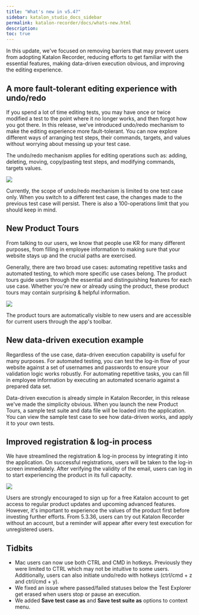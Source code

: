 ```yaml
---
title: "What's new in v5.4?"
sidebar: katalon_studio_docs_sidebar
permalink: katalon-recorder/docs/whats-new.html
description:
toc: true
---
```

In this update, we've focused on removing barriers that may prevent users from adopting Katalon Recorder, reducing efforts to get familiar with the essential features, making data-driven execution obvious, and improving the editing experience.

## A more fault-tolerant editing experience with undo/redo
If you spend a lot of time editing tests, you may have once or twice modified a test to the point where it no longer works, and then forgot how you got there. In this release, we've introduced undo/redo mechanism to make the editing experience more fault-tolerant. You can now explore different ways of arranging test steps, their commands, targets, and values without worrying about messing up your test case.

The undo/redo mechanism applies for editing operations such as: adding, deleting, moving, copy/pasting test steps, and modifying commands, targets values. 

![](https://raw.githubusercontent.com/katalon-studio/docs-images/master/katalon-recorder/docs/whats-new/5.4.0/undo-redo.gif)

Currently, the scope of undo/redo mechanism is limited to one test case only. When you switch to a different test case, the changes made to the previous test case will persist. There is also a 100-operations limit that you should keep in mind.

## New Product Tours
From talking to our users, we know that people use KR for many different purposes, from filling in employee information to making sure that your website stays up and the crucial paths are exercised. 

Generally, there are two broad use cases: automating repetitive tasks and automated testing, to which more specific use cases belong. The product tours guide users through the essential and distinguishing features for each use case. Whether you're new or already using the product, these product tours may contain surprising & helpful information.

![](https://raw.githubusercontent.com/katalon-studio/docs-images/master/katalon-recorder/docs/whats-new/5.4.0/kr-product-tours.gif)

The product tours are automatically visible to new users and are accessible for current users through the app's toolbar.

## New data-driven execution example
Regardless of the use case, data-driven execution capability is useful for many purposes. For automated testing, you can test the log-in flow of your website against a set of usernames and passwords to ensure your validation logic works robustly. For automating repetitive tasks, you can fill in employee information by executing an automated scenario against a prepared data set.

Data-driven execution is already simple in Katalon Recorder, in this release we've made the simplicity obvious. When you launch the new Product Tours, a sample test suite and data file will be loaded into the application. You can view the sample test case to see how data-driven works, and apply it to your own tests.

## Improved registration & log-in process
We have streamlined the registration & log-in process by integrating it into the application. On successful registrations, users will be taken to the log-in screen immediately. After verifying the validity of the email, users can log in to start experiencing the product in its full capacity.

![](https://raw.githubusercontent.com/katalon-studio/docs-images/master/katalon-recorder/docs/whats-new/5.4.0/improved-registration-signup-process.png)

Users are strongly encouraged to sign up for a free Katalon account to get access to regular product updates and upcoming advanced features. However, it's important to experience the values of the product first before investing further efforts. From 5.3.36, users can try out Katalon Recorder without an account, but a reminder will appear after every test execution for unregistered users.

## Tidbits
- Mac users can now use both CTRL and CMD in hotkeys. Previously they were limited to CTRL which may not be intuitive to some users. Additionally, users can also initiate undo/redo with hotkeys (ctrl/cmd + z and ctrl/cmd + y).
- We fixed an issue where passed/failed statuses below the Test Explorer get erased when users stop or pause an execution.
- We added **Save test case as** and **Save test suite as** options to context menu.
